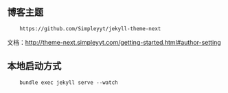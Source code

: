 
## 博客主题

        https://github.com/Simpleyyt/jekyll-theme-next

文档：http://theme-next.simpleyyt.com/getting-started.html#author-setting

## 本地启动方式

        bundle exec jekyll serve --watch